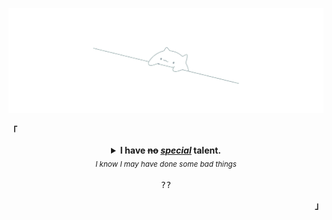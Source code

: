 <p align="center"><a href="#"><img width="800px" src="src/bongo.png" /></a></p>
<p align="left"><b>「</b></p>
  <details align="center">
<summary>
   <strong>I have <del>no</del> <ins><i>special</i></ins> talent.</strong>
   <br>
   <i><sub>I know I may have done some bad things</sub></i>
   <br>
   <br>
    <samp> ?? </samp>
  </summary>
</details>
<p align="right"><b>」</b></p>